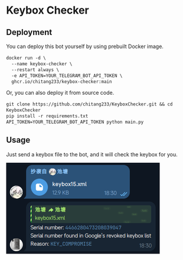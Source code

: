 # Keybox Checker

## Deployment

You can deploy this bot yourself by using prebuilt Docker image.

```shell
docker run -d \
  --name keybox-checker \
  --restart always \
  -e API_TOKEN=YOUR_TELEGRAM_BOT_API_TOKEN \
  ghcr.io/chitang233/keybox-checker:main
```

Or, you can also deploy it from source code.

```shell
git clone https://github.com/chitang233/KeyboxChecker.git && cd KeyboxChecker
pip install -r requirements.txt
API_TOKEN=YOUR_TELEGRAM_BOT_API_TOKEN python main.py
```

## Usage

Just send a keybox file to the bot, and it will check the keybox for you.

![Usage](./screenshot.png)
